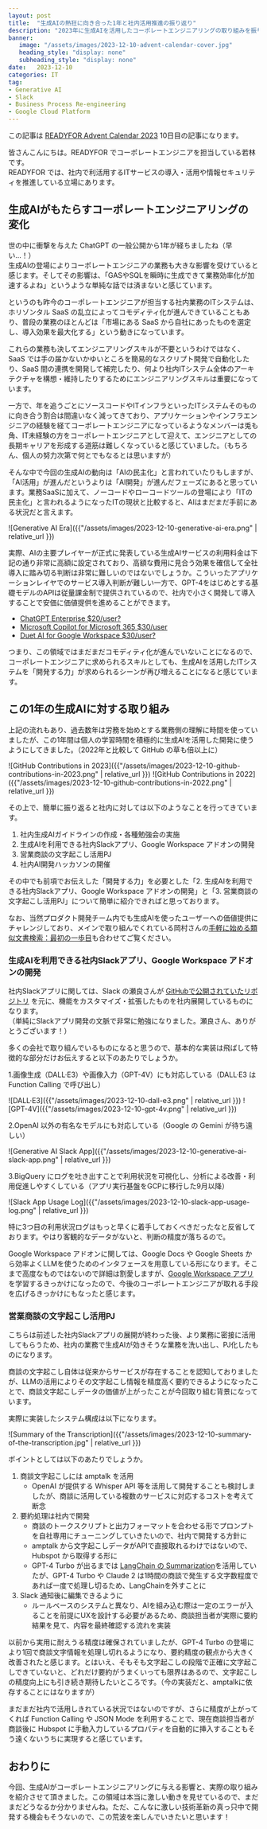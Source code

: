 ```yaml
---
layout: post
title:  "生成AIの熱狂に向き合った1年と社内活用推進の振り返り"
description: "2023年に生成AIを活用したコーポレートエンジニアリングの取り組みを振り返った記事"
banner: 
   image: "/assets/images/2023-12-10-advent-calendar-cover.jpg"
   heading_style: "display: none"
   subheading_style: "display: none"
date:   2023-12-10
categories: IT
tag: 
- Generative AI
- Slack
- Business Process Re-engineering
- Google Cloud Platform
---
```


この記事は [READYFOR Advent Calendar 2023](https://qiita.com/advent-calendar/2023/readyfor) 10日目の記事になります。

皆さんこんにちは。READYFOR でコーポレートエンジニアを担当している若林です。  
READYFOR では、社内で利活用するITサービスの導入・活用や情報セキュリティを推進している立場にあります。

## 生成AIがもたらすコーポレートエンジニアリングの変化

世の中に衝撃を与えた ChatGPT の一般公開から1年が経ちましたね（早い...！）  
生成AIの登場によりコーポレートエンジニアの業務も大きな影響を受けていると感じます。そしてその影響は、「GASやSQLを瞬時に生成できて業務効率化が加速するよね」というような単純な話では済まないと感じています。

というのも昨今のコーポレートエンジニアが担当する社内業務のITシステムは、ホリゾンタル SaaS の乱立によってコモディティ化が進んできていることもあり、普段の業務のほとんどは「市場にある SaaS から自社にあったものを選定し、導入効果を最大化する」という動きになっています。

これらの業務も決してエンジニアリングスキルが不要というわけではなく、SaaS では手の届かないかゆいところを簡易的なスクリプト開発で自動化したり、SaaS 間の連携を開発して補完したり、何より社内ITシステム全体のアーキテクチャを構想・維持したりするためにエンジニアリングスキルは重要になっています。

一方で、年を追うごとにソースコードやITインフラといったITシステムそのものに向き合う割合は間違いなく減ってきており、アプリケーションやインフラエンジニアの経験を経てコーポレートエンジニアになっているようなメンバーは兎も角、IT未経験の方をコーポレートエンジニアとして迎えて、エンジニアとしての長期キャリアを形成する道筋は難しくなっていると感じていました。（もちろん、個人の努力次第で何とでもなるとは思いますが）

そんな中で今回の生成AIの動向は「AIの民主化」と言われていたりもしますが、「AI活用」が進んだというよりは「AI開発」が進んだフェーズにあると思っています。業務SaaSに加えて、ノーコードやローコードツールの登場により「ITの民主化」と言われるようになったITの現状と比較すると、AIはまだまだ手前にある状況だと言えます。

![Generative AI Era]({{"/assets/images/2023-12-10-generative-ai-era.png" | relative_url }})

実際、AIの主要プレイヤーが正式に発表している生成AIサービスの利用料金は下記の通り非常に高額に設定されており、高額な費用に見合う効果を確信して全社導入に踏み切る判断は非常に難しいのではないでしょうか。こういったアプリケーションレイヤでのサービス導入判断が難しい一方で、GPT-4をはじめとする基礎モデルのAPIは従量課金制で提供されているので、社内で小さく開発して導入することで安価に価値提供を進めることができます。

- [ChatGPT Enterprise $20/user?](https://openai.com/enterprise)
- [Microsoft Copilot for Microsoft 365 $30/user](https://www.microsoft.com/en-us/microsoft-365/enterprise/copilot-for-microsoft-365)
- [Duet AI for Google Workspace $30/user?](https://support.google.com/a/answer/13623623?hl=ja)

つまり、この領域ではまだまだコモディティ化が進んでいないことになるので、コーポレートエンジニアに求められるスキルとしても、生成AIを活用したITシステムを「開発する力」が求められるシーンが再び増えることになると感じています。

## この1年の生成AIに対する取り組み

上記の流れもあり、過去数年は労務を始めとする業務側の理解に時間を使っていましたが、この1年間は個人の学習時間を積極的に生成AIを活用した開発に使うようにしてきました。（2022年と比較して GitHub の草も倍以上に）

![GitHub Contributions in 2023]({{"/assets/images/2023-12-10-github-contributions-in-2023.png" | relative_url }})
![GitHub Contributions in 2022]({{"/assets/images/2023-12-10-github-contributions-in-2022.png" | relative_url }})

その上で、簡単に振り返ると社内に対しては以下のようなことを行ってきています。

1. 社内生成AIガイドラインの作成・各種勉強会の実施
2. 生成AIを利用できる社内Slackアプリ、Google Workspace アドオンの開発
3. 営業商談の文字起こし活用PJ
4. 社内AI開発ハッカソンの開催

その中でも前項でお伝えした「開発する力」を必要とした「2. 生成AIを利用できる社内Slackアプリ、Google Workspace アドオンの開発」と「3. 営業商談の文字起こし活用PJ」について簡単に紹介できればと思っております。

なお、当然プロダクト開発チーム内でも生成AIを使ったユーザーへの価値提供にチャレンジしており、メインで取り組んでくれている岡村さんの[手軽に始める類似文書検索：最初の一歩目](https://qiita.com/resqnet/items/f80514c8da4600fb491c)も合わせてご覧ください。

### 生成AIを利用できる社内Slackアプリ、Google Workspace アドオンの開発

社内Slackアプリに関しては、Slack の瀬良さんが [GitHubで公開されていたリポジトリ](https://github.com/seratch/ChatGPT-in-Slack) を元に、機能をカスタマイズ・拡張したものを社内展開しているものになります。  
（単純にSlackアプリ開発の文脈で非常に勉強になりました。瀬良さん、ありがとうございます！）

多くの会社で取り組んでいるものになると思うので、基本的な実装は飛ばして特徴的な部分だけお伝えすると以下のあたりでしょうか。

1.画像生成（DALL·E3）や画像入力（GPT-4V）にも対応している（DALL·E3 は Function Calling で呼び出し）

![DALL·E3]({{"/assets/images/2023-12-10-dall-e3.png" | relative_url }})
![GPT-4V]({{"/assets/images/2023-12-10-gpt-4v.png" | relative_url }})

2.OpenAI 以外の有名なモデルにも対応している（Google の Gemini が待ち遠しい）

![Generative AI Slack App]({{"/assets/images/2023-12-10-generative-ai-slack-app.png" | relative_url }})

3.BigQuery にログを吐き出すことで利用状況を可視化し、分析による改善・利用促進しやすくしている（アプリ実行基盤をGCPに移行した9月以降）

![Slack App Usage Log]({{"/assets/images/2023-12-10-slack-app-usage-log.png" | relative_url }})

特に3つ目の利用状況ログはもっと早くに着手しておくべきだったなと反省しております。やはり客観的なデータがないと、判断の精度が落ちるので。

Google Workspace アドオンに関しては、Google Docs や Google Sheets から効率よくLLMを使うためのインタフェースを用意している形になります。そこまで高度なものではないので詳細は割愛しますが、[Google Workspace アプリ](https://developers.google.com/workspace/add-ons?hl=ja)を学習するきっかけになったので、今後のコーポレートエンジニアが取れる手段を広げるきっかけにもなったと感じます。


### 営業商談の文字起こし活用PJ

こちらは前述した社内Slackアプリの展開が終わった後、より業務に密接に活用してもらうため、社内の業務で生成AIが効きそうな業務を洗い出し、PJ化したものになります。

商談の文字起こし自体は従来からサービスが存在することを認知しておりましたが、LLMの活用によりその文字起こし情報を精度高く要約できるようになったことで、商談文字起こしデータの価値が上がったことが今回取り組む背景になっています。

実際に実装したシステム構成は以下になります。

![Summary of the Transcription]({{"/assets/images/2023-12-10-summary-of-the-transcription.jpg" | relative_url }})

ポイントとしては以下のあたりでしょうか。

1. 商談文字起こしには amptalk を活用
   - OpenAI が提供する Whisper API 等を活用して開発することも検討しましたが、商談に活用している複数のサービスに対応するコストを考えて断念
2. 要約処理は社内で開発
   - 商談のトークスクリプトと出力フォーマットを合わせる形でプロンプトを自社専用にチューニングしていきたいので、社内で開発する方針に
   - amptalk から文字起こしデータがAPIで直接取れるわけではないので、Hubspot から取得する形に
   - GPT-4 Turbo が出るまでは [LangChain の Summarization](https://python.langchain.com/docs/use_cases/summarization)を活用していたが、GPT-4 Turbo や Claude 2 は1時間の商談で発生する文字数程度であれば一度で処理し切るため、LangChainを外すことに
3. Slack 通知後に編集できるように
   - ルールベースのシステムと異なり、AIを組み込む際は一定のエラーが入ることを前提にUXを設計する必要があるため、商談担当者が実際に要約結果を見て、内容を最終確認する流れを実装

以前から実用に耐えうる精度は確保されていましたが、GPT-4 Turbo の登場により1回で商談文字情報を処理し切れるようになり、要約精度の観点から大きく改善されたと感じます。とはいえ、そもそも文字起こしの段階で正確に文字起こしできていないと、どれだけ要約がうまくいっても限界はあるので、文字起こしの精度向上にも引き続き期待したいところです。（今の実装だと、amptalkに依存することにはなりますが）

まだまだ社内で活用しきれている状況ではないのですが、さらに精度が上がってくれば Function Calling や JSON Mode を利用することで、現在商談担当者が商談後に Hubspot に手動入力しているプロパティを自動的に挿入することもそう遠くないうちに実現すると感じています。

## おわりに

今回、生成AIがコーポレートエンジニアリングに与える影響と、実際の取り組みを紹介させて頂きました。この領域は本当に激しい動きを見せているので、まだまだどうなるか分かりませんね。ただ、こんなに激しい技術革新の真っ只中で開発する機会もそうないので、この荒波を楽しんでいきたいと思います！